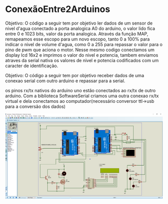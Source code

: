 # ConexãoEntre2Arduinos

  Objetivo: O código a seguir tem por objetivo ler dados de um sensor de nivel d'agua conectado a porta analogica A0 do arduino,
  o valor lido fica entre 0 e 1023 bits, valor da porta analogica. Através da função MAP, remapeamos esse escopo para um novo escopo,
  tanto 0 a 100% para indicar o nivel de volume d'agua, como 0 a 255 para repassar o valor para o pino de pwm que aciona o motor.
  Nesse mesmo codigo conectamos um display lcd 16x2 e imprimos o valor do nivel e potencia, tambem enviamos atraves da serial nativa
  os valores de nivel e potencia codificados com um caracter de identificação.
 

  Objetivo: O código a seguir tem por objetivo receber dados de uma conexao serial com outro arduino 
  e repassar para a serial.
  
  os pinos rx/tx nativos do arduino uno estão conectados ao rx/tx de outro arduino.
  Com a biblioteca SoftwareSerial criamos uma outra conexao rx/tx virtual e dela conectamos ao computador(necessário 
  conversor ttl->usb para a conversão dos dados)

<p align="center">
  <img src=https://raw.githubusercontent.com/pkaislan123/Conex-oEntre2Arduinos/main/simulacao_master_slave.png title="hover text">
</p>
